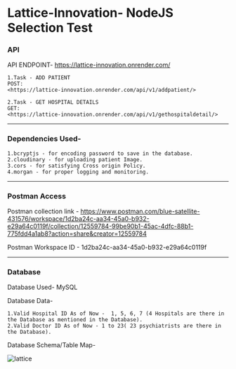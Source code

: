 # Lattice-Innovation- NodeJS Selection Test

### API 

API ENDPOINT- 
	<https://lattice-innovation.onrender.com/>

	1.Task - ADD PATIENT
	POST: 
	<https://lattice-innovation.onrender.com/api/v1/addpatient/>
	
	2.Task - GET HOSPITAL DETAILS
	GET: 
	<https://lattice-innovation.onrender.com/api/v1/gethospitaldetail/>
	
***
### Dependencies Used- 

	1.bcryptjs - for encoding password to save in the database.
	2.cloudinary - for uploading patient Image.
	3.cors - for satisfying Cross origin Policy.
	4.morgan - for proper logging and monitoring. 
	
***
### Postman Access

Postman collection link - <https://www.postman.com/blue-satellite-431576/workspace/1d2ba24c-aa34-45a0-b932-e29a64c0119f/collection/12559784-99be90b1-45ac-4dfc-88b1-775fdd4a1ab8?action=share&creator=12559784>


Postman Workspace ID - 1d2ba24c-aa34-45a0-b932-e29a64c0119f	
***

### Database
Database Used- MySQL

Database Data-

	1.Valid Hospital ID As of Now -  1, 5, 6, 7 (4 Hospitals are there in the Database as mentioned in the Database).
	2.Valid Doctor ID As of Now - 1 to 23( 23 psychiatrists are there in the Database).
	
Database Schema/Table Map-

![lattice](https://user-images.githubusercontent.com/62640128/212807205-31ebfc46-8d30-4fc9-906c-cd85fa544d03.png)
